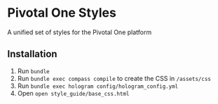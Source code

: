# Pivotal One Styles

A unified set of styles for the Pivotal One platform

## Installation

1. Run `bundle`
1. Run `bundle exec compass compile` to create the CSS in `/assets/css`
1. Run `bundle exec hologram config/hologram_config.yml`
1. Open `open style_guide/base_css.html`
